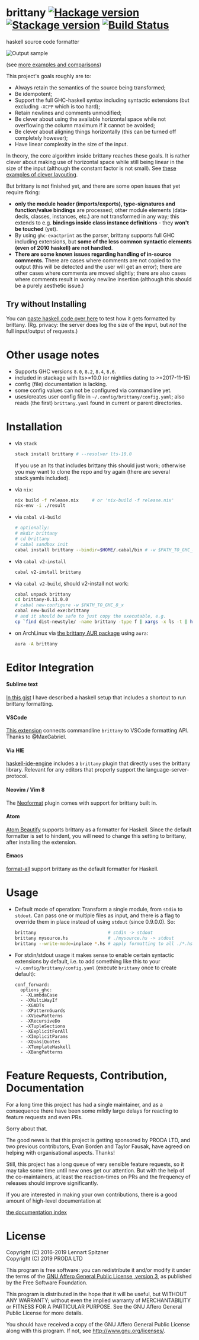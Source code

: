 # brittany [![Hackage version](https://img.shields.io/hackage/v/brittany.svg?label=Hackage)](https://hackage.haskell.org/package/brittany) [![Stackage version](https://www.stackage.org/package/brittany/badge/lts?label=Stackage)](https://www.stackage.org/package/brittany) [![Build Status](https://secure.travis-ci.org/lspitzner/brittany.svg?branch=master)](http://travis-ci.org/lspitzner/brittany) 
haskell source code formatter

![Output sample](https://github.com/lspitzner/brittany/raw/master/brittany-sample.gif)

(see [more examples and comparisons](/doc/showcases))

This project's goals roughly are to:

- Always retain the semantics of the source being transformed;
- Be idempotent;
- Support the full GHC-haskell syntax including syntactic extensions
  (but excluding `-XCPP` which is too hard);
- Retain newlines and comments unmodified;
- Be clever about using the available horizontal space while not overflowing
  the column maximum if it cannot be avoided;
- Be clever about aligning things horizontally (this can be turned off
  completely however);
- Have linear complexity in the size of the input.

In theory, the core algorithm inside brittany reaches these goals. It is rather
clever about making use of horizontal space while still being linear in the
size of the input (although the constant factor is not small). See
[these examples of clever layouting](/doc/showcases/Layout_Interactions.md).

But brittany is not finished yet, and there are some open issues that yet
require fixing:

- **only the module header (imports/exports), type-signatures and
  function/value bindings** are processed;
  other module elements (data-decls, classes, instances, etc.)
  are not transformed in any way; this extends to e.g. **bindings inside class
  instance definitions** - they **won't be touched** (yet).
- By using `ghc-exactprint` as the parser, brittany supports full GHC 
  including extensions, but **some of the less common syntactic elements
  (even of 2010 haskell) are not handled**.
- **There are some known issues regarding handling of in-source comments.**
  There are cases where comments are not copied to the output (this will
  be detected and the user will get an error); there are other cases where
  comments are moved slightly; there are also cases where comments result in
  wonky newline insertion (although this should be a purely aesthetic issue.)

## Try without Installing

You can [paste haskell code over here](https://hexagoxel.de/brittany/)
to test how it gets formatted by brittany. (Rg. privacy: the server does
log the size of the input, but _not_ the full input/output of requests.)

# Other usage notes

- Supports GHC versions `8.0`, `8.2`, `8.4`, `8.6`.
- included in stackage with lts>=10.0 (or nightlies dating to >=2017-11-15)
- config (file) documentation is lacking.
- some config values can not be configured via commandline yet.
- uses/creates user config file in `~/.config/brittany/config.yaml`;
  also reads (the first) `brittany.yaml` found in current or parent
  directories.

# Installation

- via `stack`

    ~~~~.sh
    stack install brittany # --resolver lts-10.0
    ~~~~

    If you use an lts that includes brittany this should just work; otherwise
    you may want to clone the repo and try again (there are several stack.yamls
    included).

- via `nix`:
    ~~~.sh
    nix build -f release.nix     # or 'nix-build -f release.nix'
    nix-env -i ./result
    ~~~

- via `cabal v1-build`

    ~~~~.sh
    # optionally:
    # mkdir brittany
    # cd brittany
    # cabal sandbox init
    cabal install brittany --bindir=$HOME/.cabal/bin # -w $PATH_TO_GHC_8_x
    ~~~~

- via `cabal v2-install`

    ~~~~.sh
    cabal v2-install brittany
    ~~~~

- via `cabal v2-build`, should v2-install not work:

    ~~~~.sh
    cabal unpack brittany
    cd brittany-0.11.0.0
    # cabal new-configure -w $PATH_TO_GHC_8_x
    cabal new-build exe:brittany
    # and it should be safe to just copy the executable, e.g.
    cp `find dist-newstyle/ -name brittany -type f | xargs -x ls -t | head -n1` $HOME/.cabal/bin/
    ~~~~

- on ArchLinux via [the brittany AUR package](https://aur.archlinux.org/packages/brittany/)
  using `aura`:
    ~~~~.sh
    aura -A brittany
    ~~~~

# Editor Integration

#### Sublime text
  [In this gist](https://gist.github.com/lspitzner/097c33177248a65e7657f0c6d0d12075)
  I have described a haskell setup that includes a shortcut to run brittany formatting.
#### VSCode
  [This extension](https://marketplace.visualstudio.com/items?itemName=MaxGabriel.brittany)
  connects commandline `brittany` to VSCode formatting API. Thanks to @MaxGabriel.
#### Via HIE
  [haskell-ide-engine](https://github.com/haskell/haskell-ide-engine)
  includes a `brittany` plugin that directly uses the brittany library.
  Relevant for any editors that properly support the language-server-protocol.
#### Neovim / Vim 8
  The [Neoformat](https://github.com/sbdchd/neoformat) plugin comes with support for
  brittany built in.
#### Atom
  [Atom Beautify](https://atom.io/packages/atom-beautify) supports brittany as a formatter for Haskell. Since the default formatter is set to hindent, you will need to change this setting to brittany, after installing the extension.
#### Emacs
  [format-all](https://github.com/lassik/emacs-format-all-the-code) support brittany as the default formatter for Haskell.

# Usage

- Default mode of operation: Transform a single module, from `stdin` to `stdout`.
  Can pass one or multiple files as input, and there is a flag to override them
  in place instead of using `stdout` (since 0.9.0.0). So:
  
    ~~~~ .sh
    brittany                           # stdin -> stdout
    brittany mysource.hs               # ./mysource.hs -> stdout
    brittany --write-mode=inplace *.hs # apply formatting to all ./*.hs inplace
    ~~~~
    
- For stdin/stdout usage it makes sense to enable certain syntactic extensions
  by default, i.e. to add something like this to your
  `~/.config/brittany/config.yaml` (execute `brittany` once to create default):

    ~~~~
    conf_forward:
      options_ghc:
      - -XLambdaCase
      - -XMultiWayIf
      - -XGADTs
      - -XPatternGuards
      - -XViewPatterns
      - -XRecursiveDo
      - -XTupleSections
      - -XExplicitForAll
      - -XImplicitParams
      - -XQuasiQuotes
      - -XTemplateHaskell
      - -XBangPatterns
    ~~~~

# Feature Requests, Contribution, Documentation

For a long time this project has had a single maintainer, and as a consequence
there have been some mildly large delays for reacting to feature requests
and even PRs.

Sorry about that.

The good news is that this project is getting sponsored by PRODA LTD, and two
previous contributors, Evan Borden and Taylor Fausak, have agreed on helping
with organisational aspects. Thanks!

Still, this project has a long queue of very sensible feature requests, so it
may take some time until new ones get our attention. But with the help of
the co-maintainers, at least the reaction-times on PRs and the frequency
of releases should improve significantly.

If you are interested in making your own contributions, there is
a good amount of high-level documentation at

[the documentation index](doc/implementation/index.md)

# License

Copyright (C) 2016-2019 Lennart Spitzner\
Copyright (C) 2019      PRODA LTD

This program is free software: you can redistribute it and/or modify
it under the terms of the
[GNU Affero General Public License, version 3](http://www.gnu.org/licenses/agpl-3.0.html),
as published by the Free Software Foundation.

This program is distributed in the hope that it will be useful,
but WITHOUT ANY WARRANTY; without even the implied warranty of
MERCHANTABILITY or FITNESS FOR A PARTICULAR PURPOSE.  See the
GNU Affero General Public License for more details.

You should have received a copy of the GNU Affero General Public License
along with this program.  If not, see <http://www.gnu.org/licenses/>.
